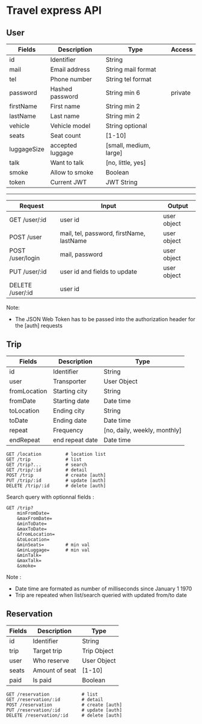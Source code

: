 # Travel express API

## User

Fields   |Description   |Type|Access
---------|--------------|---|---
id       |Identifier    |String
mail     |Email address |String mail format
tel      |Phone number  |String tel format
password |Hashed password|String min 6 | private
firstName|First name    |String min 2
lastName |Last name     |String min 2
vehicle  |Vehicle model |String optional
seats    |Seat count    |[1-10]
luggageSize|accepted luggage|[small, medium, large]
talk     |Want to talk  |[no, little, yes]
smoke    |Allow to smoke|Boolean
token    |Current JWT   |JWT String

---

Request|Input|Output
---|---|---
GET /user/:id|user id|user object
POST /user|mail, tel, password, firstName, lastName|user object
POST /user/login|mail, password|user object
PUT /user/:id|user id and fields to update|user object
DELETE /user/:id|user id|

Note:
- The JSON Web Token has to be passed into the authorization header for the [auth] requests

## Trip

Fields      |Description   |Type 
------------|--------------|---
id          |Identifier    |String
user        |Transporter   |User Object
fromLocation|Starting city |String
fromDate    |Starting date |Date time
toLocation  |Ending city   |String
toDate      |Ending date   |Date time
repeat      |Frequency     |[no, daily, weekly, monthly]
endRepeat   |end repeat date|Date time

```http
GET /location         # location list
GET /trip             # list
GET /trip?...         # search
GET /trip/:id         # detail
POST /trip            # create [auth]
PUT /trip/:id         # update [auth]
DELETE /trip/:id      # delete [auth]
```

Search query with optionnal fields :

```http
GET /trip?
    minFromDate=
    &maxFromDate=
    &minToDate=
    &maxToDate=
    &fromLocation=
    &toLocation=
    &minSeats=        # min val
    &minLuggage=      # min val
    &minTalk=
    &maxTalk=
    &smoke=
```

Note :
- Date time are formated as number of milliseconds since January 1 1970
- Trip are repeated when list/search queried with updated from/to date

## Reservation


Fields      |Description   |Type 
------------|--------------|---
id          |Identifier    |String
trip        |Target trip   |Trip Object
user        |Who reserve   |User Object
seats       |Amount of seat|[1-10]
paid        |Is paid       | Boolean

```http
GET /reservation            # list
GET /reservation/:id        # detail
POST /reservation           # create [auth]
PUT /reservation/:id        # update [auth]
DELETE /reservation/:id     # delete [auth]
```